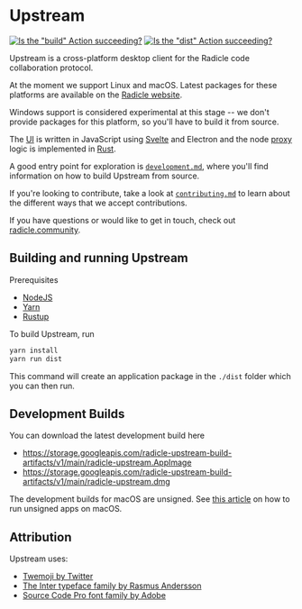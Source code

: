 # Upstream

[![Is the "build" Action succeeding?][bb]][bu]
[![Is the "dist" Action succeeding?][db]][dd]

Upstream is a cross-platform desktop client for the Radicle code collaboration
protocol.

At the moment we support Linux and macOS. Latest packages for these platforms
are available on the [Radicle website][rw].

Windows support is considered experimental at this stage -- we don't provide
packages for this platform, so you'll have to build it from source.

The [UI][ui] is written in JavaScript using [Svelte][sv] and Electron and the
node [proxy][pr] logic is implemented in [Rust][ru].

A good entry point for exploration is [`development.md`][de], where you'll find
information on how to build Upstream from source.

If you're looking to contribute, take a look at [`contributing.md`][co] to
learn about the different ways that we accept contributions.

If you have questions or would like to get in touch, check out
[radicle.community][rc].

## Building and running Upstream

Prerequisites

* [NodeJS](https://nodejs.org/en/)
* [Yarn](https://yarnpkg.com/getting-started/install)
* [Rustup](https://github.com/rust-lang/rustup)

To build Upstream, run

```bash
yarn install
yarn run dist
```

This command will create an application package in the `./dist` folder which
you can then run.

## Development Builds

You can download the latest development build here

* <https://storage.googleapis.com/radicle-upstream-build-artifacts/v1/main/radicle-upstream.AppImage>
* <https://storage.googleapis.com/radicle-upstream-build-artifacts/v1/main/radicle-upstream.dmg>

The development builds for macOS are unsigned. See [this
article](https://support.apple.com/en-gb/guide/mac-help/mh40616/mac) on how to
run unsigned apps on macOS.

## Attribution

Upstream uses:
  - [Twemoji by Twitter][tw]
  - [The Inter typeface family by Rasmus Andersson][ra]
  - [Source Code Pro font family by Adobe][so]


[bb]: https://github.com/radicle-dev/radicle-upstream/actions/workflows/build.yaml/badge.svg?branch=main
[bu]: https://github.com/radicle-dev/radicle-upstream/actions/workflows/build.yaml
[co]: docs/contributing.md
[db]: https://github.com/radicle-dev/radicle-upstream/actions/workflows/dist.yaml/badge.svg?branch=main
[dd]: https://github.com/radicle-dev/radicle-upstream/actions/workflows/dist.yaml
[de]: docs/development.md
[pa]: https://github.com/radicle-dev/radicle-upstream/actions/workflows/p2p-network-tests.yaml/badge.svg?branch=main
[pb]: https://github.com/radicle-dev/radicle-upstream/actions/workflows/p2p-network-tests.yaml
[pr]: proxy
[ra]: https://rsms.me/inter
[rc]: https://radicle.community
[ru]: https://www.rust-lang.org
[rw]: https://radicle.xyz/downloads.html
[so]: https://adobe-fonts.github.io/source-code-pro
[sv]: https://svelte.dev
[tw]: https://twemoji.twitter.com
[ui]: ui
